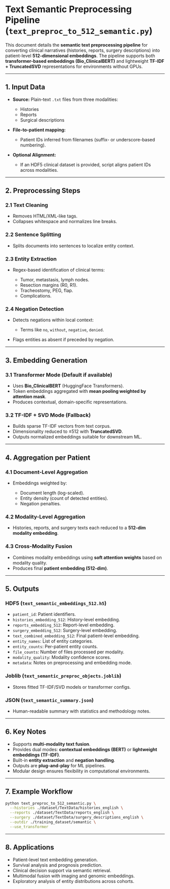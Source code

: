 # Text Semantic Preprocessing Pipeline (`text_preproc_to_512_semantic.py`)

This document details the **semantic text preprocessing pipeline** for converting clinical narratives (histories, reports, surgery descriptions) into patient-level **512-dimensional embeddings**. The pipeline supports both **transformer-based embeddings (Bio\_ClinicalBERT)** and lightweight **TF-IDF + TruncatedSVD** representations for environments without GPUs.

---

## **1. Input Data**

* **Source:** Plain-text `.txt` files from three modalities:

  * Histories
  * Reports
  * Surgical descriptions
* **File-to-patient mapping:**

  * Patient IDs inferred from filenames (suffix- or underscore-based numbering).
* **Optional Alignment:**

  * If an HDF5 clinical dataset is provided, script aligns patient IDs across modalities.

---

## **2. Preprocessing Steps**

### **2.1 Text Cleaning**

* Removes HTML/XML-like tags.
* Collapses whitespace and normalizes line breaks.

### **2.2 Sentence Splitting**

* Splits documents into sentences to localize entity context.

### **2.3 Entity Extraction**

* Regex-based identification of clinical terms:

  * Tumor, metastasis, lymph nodes.
  * Resection margins (R0, R1).
  * Tracheostomy, PEG, flap.
  * Complications.

### **2.4 Negation Detection**

* Detects negations within local context:

  * Terms like `no`, `without`, `negative`, `denied`.
* Flags entities as absent if preceded by negation.

---

## **3. Embedding Generation**

### **3.1 Transformer Mode (Default if available)**

* Uses **Bio\_ClinicalBERT** (HuggingFace Transformers).
* Token embeddings aggregated with **mean pooling weighted by attention mask**.
* Produces contextual, domain-specific representations.

### **3.2 TF-IDF + SVD Mode (Fallback)**

* Builds sparse TF-IDF vectors from text corpus.
* Dimensionality reduced to ≤512 with **TruncatedSVD**.
* Outputs normalized embeddings suitable for downstream ML.

---

## **4. Aggregation per Patient**

### **4.1 Document-Level Aggregation**

* Embeddings weighted by:

  * Document length (log-scaled).
  * Entity density (count of detected entities).
  * Negation penalties.

### **4.2 Modality-Level Aggregation**

* Histories, reports, and surgery texts each reduced to a **512-dim modality embedding**.

### **4.3 Cross-Modality Fusion**

* Combines modality embeddings using **soft attention weights** based on modality quality.
* Produces final **patient embedding (512-dim)**.

---

## **5. Outputs**

### **HDF5 (`text_semantic_embeddings_512.h5`)**

* `patient_id`: Patient identifiers.
* `histories_embedding_512`: History-level embedding.
* `reports_embedding_512`: Report-level embedding.
* `surgery_embedding_512`: Surgery-level embedding.
* `text_combined_embedding_512`: Final patient-level embedding.
* `entity_names`: List of entity categories.
* `entity_counts`: Per-patient entity counts.
* `file_counts`: Number of files processed per modality.
* `modality_quality`: Modality confidence scores.
* `metadata`: Notes on preprocessing and embedding mode.

### **Joblib (`text_semantic_preproc_objects.joblib`)**

* Stores fitted TF-IDF/SVD models or transformer configs.

### **JSON (`text_semantic_summary.json`)**

* Human-readable summary with statistics and methodology notes.

---

## **6. Key Notes**

* Supports **multi-modality text fusion**.
* Provides dual modes: **contextual embeddings (BERT)** or **lightweight embeddings (TF-IDF)**.
* Built-in **entity extraction** and **negation handling**.
* Outputs are **plug-and-play** for ML pipelines.
* Modular design ensures flexibility in computational environments.

---

## **7. Example Workflow**

```bash
python text_preproc_to_512_semantic.py \
  --histories ./dataset/TextData/histories_english \
  --reports ./dataset/TextData/reports_english \
  --surgery ./dataset/TextData/surgery_descriptions_english \
  --outdir ./training_dataset/semantic \
  --use_transformer
```

---

## **8. Applications**

* Patient-level text embedding generation.
* Survival analysis and prognosis prediction.
* Clinical decision support via semantic retrieval.
* Multimodal fusion with imaging and genomic embeddings.
* Exploratory analysis of entity distributions across cohorts.
